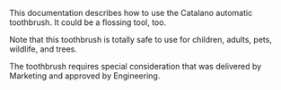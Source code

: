 This documentation describes how to use the Catalano automatic toothbrush. It could be a flossing tool, too.

Note that this toothbrush is totally safe to use for children, adults, pets, wildlife, and trees.

The toothbrush requires special consideration that was delivered by Marketing and approved by Engineering.